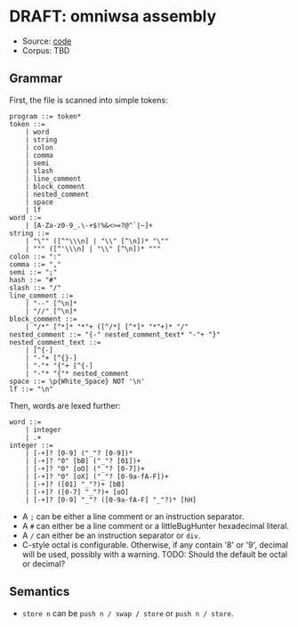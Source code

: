 # DRAFT: omniwsa assembly

- Source: [code](https://github.com/thaliaarchi/omniwsa)
- Corpus: TBD

## Grammar

First, the file is scanned into simple tokens:

```bnf
program ::= token*
token ::=
    | word
    | string
    | colon
    | comma
    | semi
    | slash
    | line_comment
    | block_comment
    | nested_comment
    | space
    | lf
word ::=
    | [A-Za-z0-9_.\-+$!%&<>=?@^`|~]+
string ::=
    | "\"" ([^"\\\n] | "\\" [^\n])* "\""
    | """ ([^'\\\n] | "\\" [^\n])* """
colon ::= ":"
comma ::= ","
semi ::= ";"
hash ::= "#"
slash ::= "/"
line_comment ::=
    | "--" [^\n]*
    | "//" [^\n]*
block_comment ::=
    | "/*" [^*]* "*"+ ([^/*] [^*]* "*"+)* "/"
nested_comment ::= "{-" nested_comment_text* "-"+ "}"
nested_comment_text ::=
    | [^{-]
    | "-"+ [^{}-]
    | "-"* "{"+ [^{-]
    | "-"* "{"* nested_comment
space ::= \p{White_Space} NOT '\n'
lf ::= "\n"
```

Then, words are lexed further:

```bnf
word ::=
    | integer
    | .+
integer ::=
    | [-+]? [0-9] ("_"? [0-9])*
    | [-+]? "0" [bB] ("_"? [01])+
    | [-+]? "0" [oO] ("_"? [0-7])+
    | [-+]? "0" [oX] ("_"? [0-9a-fA-F])+
    | [-+]? ([01] "_"?)+ [bB]
    | [-+]? ([0-7] "_"?)+ [οΟ]
    | [-+]? [0-9] "_"? ([0-9a-fA-F] "_"?)* [hH]
```

- A `;` can be either a line comment or an instruction separator.
- A `#` can either be a line comment or a littleBugHunter hexadecimal literal.
- A `/` can either be an instruction separator or `div`.
- C-style octal is configurable. Otherwise, if any contain '8' or '9', decimal
  will be used, possibly with a warning. TODO: Should the default be octal or
  decimal?

## Semantics

- `store n` can be `push n / swap / store` or `push n / store`.
